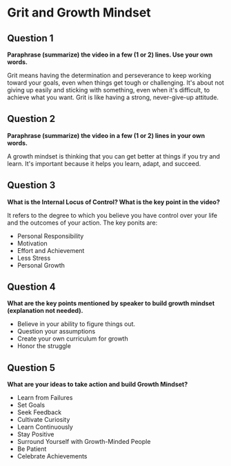 # Grit and Growth Mindset


## Question 1

**Paraphrase (summarize) the video in a few (1 or 2) lines. Use your own words.**

Grit means having the determination and perseverance to keep working toward your goals, even when things get tough or challenging. It's about not giving up easily and sticking with something, even when it's difficult, to achieve what you want. Grit is like having a strong, never-give-up attitude.

## Question 2

**Paraphrase (summarize) the video in a few (1 or 2) lines in your own words.**


A growth mindset is thinking that you can get better at things if you try and learn. It's important because it helps you learn, adapt, and succeed.

## Question 3

**What is the Internal Locus of Control? What is the key point in the video?**

It refers to the degree to which you believe you have control over your life and the outcomes of your action. The key ponits are:
- Personal Responsibility
- Motivation
- Effort and Achievement
- Less Stress
- Personal Growth

## Question 4

**What are the key points mentioned by speaker to build growth mindset (explanation not needed).**

- Believe in your ability to figure things out.
- Question your assumptions
- Create your own curriculum for growth
- Honor the struggle


## Question 5

**What are your ideas to take action and build Growth Mindset?**

- Learn from Failures
- Set Goals
- Seek Feedback
- Cultivate Curiosity
- Learn Continuously
- Stay Positive
- Surround Yourself with Growth-Minded People
- Be Patient
- Celebrate Achievements

